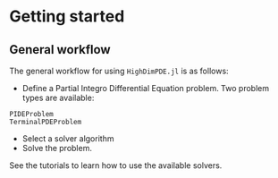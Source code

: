 
# Getting started

## General workflow
The general workflow for using `HighDimPDE.jl` is as follows:

- Define a Partial Integro Differential Equation problem. Two problem types are available:
```@docs
PIDEProblem
TerminalPDEProblem
```
- Select a solver algorithm
- Solve the problem.

See the tutorials to learn how to use the available solvers.